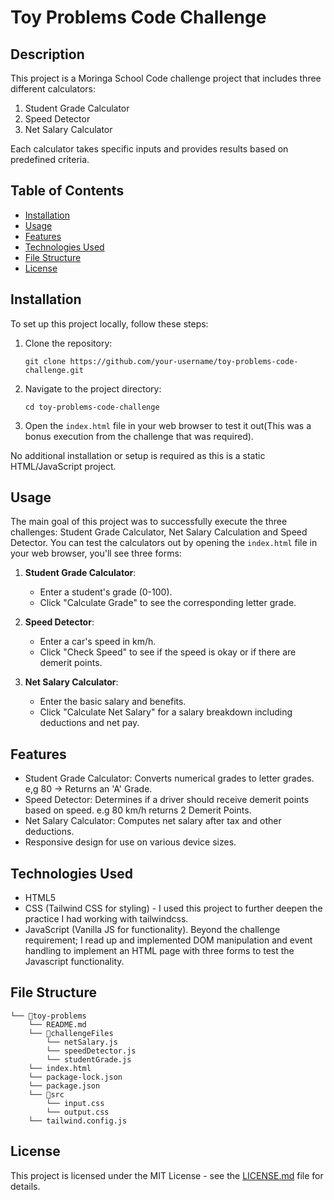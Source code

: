 # Toy Problems Code Challenge

## Description
This project is a Moringa School Code challenge project that includes three different calculators:
1. Student Grade Calculator
2. Speed Detector
3. Net Salary Calculator

Each calculator takes specific inputs and provides results based on predefined criteria.

## Table of Contents
- [Installation](#installation)
- [Usage](#usage)
- [Features](#features)
- [Technologies Used](#technologies-used)
- [File Structure](#file-structure)
- [License](#license)

## Installation
To set up this project locally, follow these steps:

1. Clone the repository:
   ```
   git clone https://github.com/your-username/toy-problems-code-challenge.git
   ```
2. Navigate to the project directory:
   ```
   cd toy-problems-code-challenge
   ```
3. Open the `index.html` file in your web browser to test it out(This was a bonus execution from the challenge that was required).

No additional installation or setup is required as this is a static HTML/JavaScript project.

## Usage
The main goal of this project was to successfully execute the three challenges: Student Grade Calculator, Net Salary Calculation and Speed Detector.
You can test the calculators out by opening the `index.html` file in your web browser, you'll see three forms:

1. **Student Grade Calculator**: 
   - Enter a student's grade (0-100).
   - Click "Calculate Grade" to see the corresponding letter grade.

2. **Speed Detector**: 
   - Enter a car's speed in km/h.
   - Click "Check Speed" to see if the speed is okay or if there are demerit points.

3. **Net Salary Calculator**: 
   - Enter the basic salary and benefits.
   - Click "Calculate Net Salary" for a salary breakdown including deductions and net pay.

## Features
- Student Grade Calculator: Converts numerical grades to letter grades. e,g 80 -> Returns an 'A' Grade.
- Speed Detector: Determines if a driver should receive demerit points based on speed. e.g 80 km/h returns 2 Demerit Points.
- Net Salary Calculator: Computes net salary after tax and other deductions.
- Responsive design for use on various device sizes.

## Technologies Used
- HTML5
- CSS (Tailwind CSS for styling) - I used this project to further deepen the practice I had working with tailwindcss.
- JavaScript (Vanilla JS for functionality). Beyond the challenge requirement; I read up and implemented DOM manipulation and event handling to implement an HTML page with three forms to test the Javascript functionality.

## File Structure
```
└── 📁toy-problems
    └── README.md
    └── 📁challengeFiles
        └── netSalary.js
        └── speedDetector.js
        └── studentGrade.js
    └── index.html
    └── package-lock.json
    └── package.json
    └── 📁src
        └── input.css
        └── output.css
    └── tailwind.config.js
```


## License
This project is licensed under the MIT License - see the [LICENSE.md](LICENSE.md) file for details.

